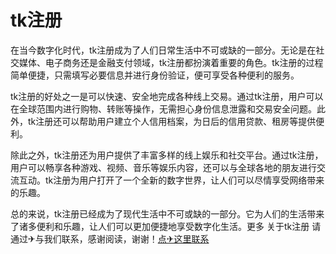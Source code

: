 # tk注册

在当今数字化时代，tk注册成为了人们日常生活中不可或缺的一部分。无论是在社交媒体、电子商务还是金融支付领域，tk注册都扮演着重要的角色。tk注册的过程简单便捷，只需填写必要信息并进行身份验证，便可享受各种便利的服务。

tk注册的好处之一是可以快速、安全地完成各种线上交易。通过tk注册，用户可以在全球范围内进行购物、转账等操作，无需担心身份信息泄露和交易安全问题。此外，tk注册还可以帮助用户建立个人信用档案，为日后的信用贷款、租房等提供便利。

除此之外，tk注册还为用户提供了丰富多样的线上娱乐和社交平台。通过tk注册，用户可以畅享各种游戏、视频、音乐等娱乐内容，还可以与全球各地的朋友进行交流互动。tk注册为用户打开了一个全新的数字世界，让人们可以尽情享受网络带来的乐趣。

总的来说，tk注册已经成为了现代生活中不可或缺的一部分。它为人们的生活带来了诸多便利和乐趣，让人们可以更加便捷地享受数字化生活。更多 关于tk注册 请通过✈与我们联系，感谢阅读，谢谢！[点✈这里联系](https://www.k02.cc)